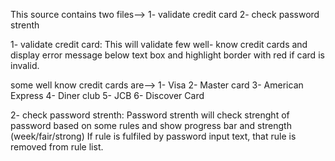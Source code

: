 
This source contains two files-->
1- validate credit card
2- check password strenth


1- validate credit card:
This will validate few well- know credit cards and display error message below text box and highlight border with red if card is invalid.

some well know credit cards are-->
1- Visa
2- Master card
3- American Express
4- Diner club
5- JCB
6- Discover Card


2- check password strenth:
Password strenth will check strenght of password based on some rules and show progress bar and strength (week/fair/strong)
If rule is fulfiled by password input text, that rule is removed from rule list.
